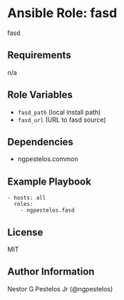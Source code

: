 Ansible Role: fasd
==================

fasd

Requirements
------------

n/a

Role Variables
--------------

* `fasd_path` (local install path)
* `fasd_url` (URL to fasd source)


Dependencies
------------

* ngpestelos.common

Example Playbook
----------------

```
- hosts: all
  roles:
    - ngpestelos.fasd
```

License
-------

MIT

Author Information
------------------

Nestor G Pestelos Jr (@ngpestelos)
